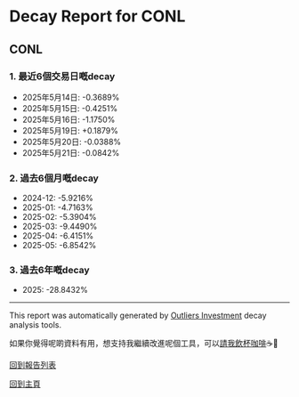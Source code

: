 # Decay Report for CONL

## CONL

### 1. 最近6個交易日嘅decay

- 2025年5月14日: -0.3689%
- 2025年5月15日: -0.4251%
- 2025年5月16日: -1.1750%
- 2025年5月19日: +0.1879%
- 2025年5月20日: -0.0388%
- 2025年5月21日: -0.0842%

### 2. 過去6個月嘅decay

- 2024-12: -5.9216%
- 2025-01: -4.7163%
- 2025-02: -5.3904%
- 2025-03: -9.4490%
- 2025-04: -6.4151%
- 2025-05: -6.8542%

### 3. 過去6年嘅decay

- 2025: -28.8432%

------------------------------
This report was automatically generated by [Outliers Investment](https://outliersecon.github.io/Outliers-Investment/) decay analysis tools.

如果你覺得呢啲資料有用，想支持我繼續改進呢個工具，可以[請我飲杯咖啡](https://buymeacoffee.com/outliersecon)☕🙏

[回到報告列表](https://outliersecon.github.io/Outliers-Investment/reports/reports_public)

[回到主頁](https://outliersecon.github.io/Outliers-Investment/)